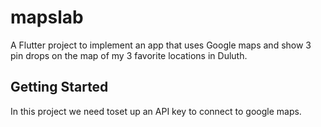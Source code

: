 # mapslab

A Flutter project to implement an app that uses Google maps and show 3 pin drops on the map of my 3 favorite locations in Duluth.

## Getting Started

In this project we need toset up an API key to connect to google maps.

